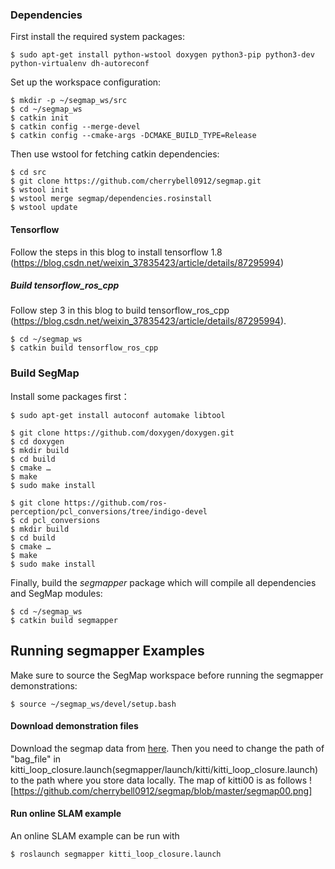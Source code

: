 ### Dependencies

First install the required system packages:
```
$ sudo apt-get install python-wstool doxygen python3-pip python3-dev python-virtualenv dh-autoreconf
```
Set up the workspace configuration:
```
$ mkdir -p ~/segmap_ws/src
$ cd ~/segmap_ws
$ catkin init
$ catkin config --merge-devel
$ catkin config --cmake-args -DCMAKE_BUILD_TYPE=Release
```
Then use wstool for fetching catkin dependencies:
```
$ cd src
$ git clone https://github.com/cherrybell0912/segmap.git
$ wstool init
$ wstool merge segmap/dependencies.rosinstall
$ wstool update
```

#### Tensorflow
Follow the steps in this blog to install tensorflow 1.8 (https://blog.csdn.net/weixin_37835423/article/details/87295994)

##### Build tensorflow_ros_cpp

Follow step 3 in this blog to build tensorflow_ros_cpp (https://blog.csdn.net/weixin_37835423/article/details/87295994).

```
$ cd ~/segmap_ws
$ catkin build tensorflow_ros_cpp
```

### Build SegMap

Install some packages first：
```
$ sudo apt-get install autoconf automake libtool
```
```
$ git clone https://github.com/doxygen/doxygen.git
$ cd doxygen
$ mkdir build
$ cd build
$ cmake …
$ make
$ sudo make install
```
```
$ git clone https://github.com/ros-perception/pcl_conversions/tree/indigo-devel
$ cd pcl_conversions
$ mkdir build
$ cd build
$ cmake …
$ make
$ sudo make install
```

Finally, build the *segmapper* package which will compile all dependencies and SegMap modules:
```
$ cd ~/segmap_ws
$ catkin build segmapper
```

## Running segmapper Examples

Make sure to source the SegMap workspace before running the segmapper demonstrations:
```
$ source ~/segmap_ws/devel/setup.bash
```

#### Download demonstration files
Download the segmap data from [here](https://github.com/ethz-asl/segmap/wiki/Training-new-models). Then you need to change the path of "bag_file" in kitti_loop_closure.launch(segmapper/launch/kitti/kitti_loop_closure.launch) to the path where you store data locally.
The map of kitti00 is as follows ![https://github.com/cherrybell0912/segmap/blob/master/segmap00.png]


#### Run online SLAM example

An online SLAM example can be run with
```
$ roslaunch segmapper kitti_loop_closure.launch
```
